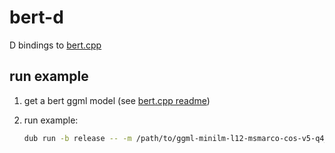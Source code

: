 # bert-d

D bindings to [bert.cpp](https://github.com/skeskinen/bert.cpp)

## run example

1. get a bert ggml model (see [bert.cpp readme](https://github.com/skeskinen/bert.cpp/blob/master/README.md#usage))
2. run example:

    ```sh
    dub run -b release -- -m /path/to/ggml-minilm-l12-msmarco-cos-v5-q4_1.bin -p "The delicious cheese grills in the warm oven of the inviting house."
    ```
